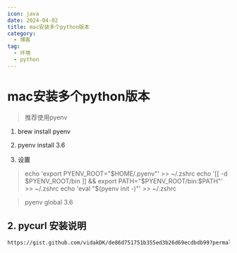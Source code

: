 ```yaml
---
icon: java
date: 2024-04-02
title: mac安装多个python版本
category:
  - 博客
tag:
  - 环境
  - python
---
```


# mac安装多个python版本

<!-- more -->

> 推荐使用pyenv

1. brew install pyenv

2. pyenv install 3.6

3. 设置

>echo 'export PYENV_ROOT="$HOME/.pyenv"' >> ~/.zshrc
echo '[[ -d $PYENV_ROOT/bin ]] && export PATH="$PYENV_ROOT/bin:$PATH"' >> ~/.zshrc
echo 'eval "$(pyenv init -)"' >> ~/.zshrc

> pyenv global 3.6


## 2. pycurl 安装说明

```bash
https://gist.github.com/vidakDK/de86d751751b355ed3b26d69ecdbdb99?permalink_comment_id=4029319
```
